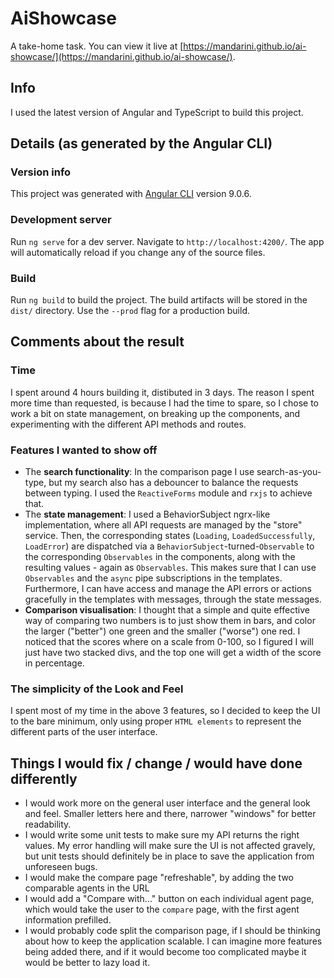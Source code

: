 # AiShowcase

A take-home task. You can view it live at [https://mandarini.github.io/ai-showcase/](https://mandarini.github.io/ai-showcase/).

## Info

I used the latest version of Angular and TypeScript to build this project.

## Details (as generated by the Angular CLI)

### Version info

This project was generated with [Angular CLI](https://github.com/angular/angular-cli) version 9.0.6.

### Development server

Run `ng serve` for a dev server. Navigate to `http://localhost:4200/`. The app will automatically reload if you change any of the source files.

### Build

Run `ng build` to build the project. The build artifacts will be stored in the `dist/` directory. Use the `--prod` flag for a production build.

## Comments about the result

### Time

I spent around 4 hours building it, distibuted in 3 days. The reason I spent more time than requested, is because I had the time to spare, so I chose to work a bit on state management, on breaking up the components, and experimenting with the different API methods and routes.

### Features I wanted to show off

- The **search functionality**: In the comparison page I use search-as-you-type, but my search also has a debouncer to balance the requests between typing. I used the `ReactiveForms` module and `rxjs` to achieve that.
- The **state management**: I used a BehaviorSubject ngrx-like implementation, where all API requests are managed by the "store" service. Then, the corresponding states (`Loading`, `LoadedSuccessfully`, `LoadError`) are dispatched via a `BehaviorSubject`-turned-`Observable` to the corresponding `Observables` in the components, along with the resulting values - again as `Observables`. This makes sure that I can use `Observables` and the `async` pipe subscriptions in the templates. Furthermore, I can have access and manage the API errors or actions gracefully in the templates with messages, through the state messages.
- **Comparison visualisation**: I thought that a simple and quite effective way of comparing two numbers is to just show them in bars, and color the larger ("better") one green and the smaller ("worse") one red. I noticed that the scores where on a scale from 0-100, so I figured I will just have two stacked divs, and the top one will get a width of the score in percentage.

### The simplicity of the Look and Feel

I spent most of my time in the above 3 features, so I decided to keep the UI to the bare minimum, only using proper `HTML elements` to represent the different parts of the user interface.

## Things I would fix / change / would have done differently

- I would work more on the general user interface and the general look and feel. Smaller letters here and there, narrower "windows" for better readability.
- I would write some unit tests to make sure my API returns the right values. My error handling will make sure the UI is not affected gravely, but unit tests should definitely be in place to save the application from unforeseen bugs.
- I would make the compare page "refreshable", by adding the two comparable agents in the URL
- I would add a "Compare with..." button on each individual agent page, which would take the user to the `compare` page, with the first agent information prefilled.
- I would probably code split the comparison page, if I should be thinking about how to keep the application scalable. I can imagine more features being added there, and if it would become too complicated maybe it would be better to lazy load it.
